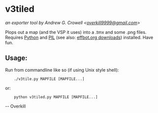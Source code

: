 v3tiled
===========
*an exporter tool by Andrew G. Crowell <<overkill9999@gmail.com>>*

Plops out a map (and the VSP it uses) into a .tmx and some .png files. Requires [Python](http://python.org/) and [PIL](http://www.pythonware.com/products/pil/) (see also: [effbot.org downloads](http://effbot.org/downloads/#pil)) installed. Have fun.

Usage:
------

Run from commandline like so (if using Unix style shell):

        ./v3tile.py MAPFILE [MAPFILE...]
or:

        python v3tiled.py MAPFILE [MAPFILE...]

-- Overkill